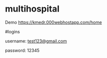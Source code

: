 # multihospital

Demo https://kmedr.000webhostapp.com/home

#logins 

username: test123@gmail.com

password: 12345
